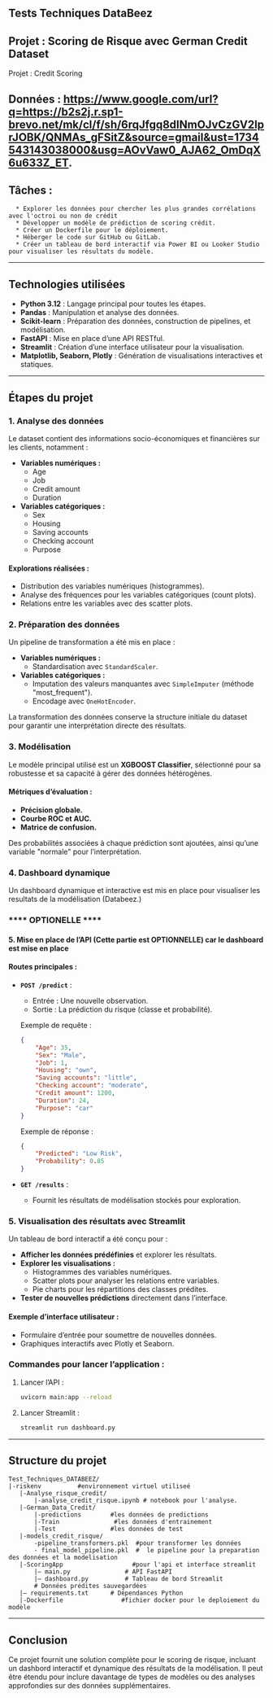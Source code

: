 ## Tests Techniques DataBeez
## Projet : Scoring de Risque avec German Credit Dataset

Projet : Credit Scoring

   ## Données : https://www.google.com/url?q=https://b2s2j.r.sp1-brevo.net/mk/cl/f/sh/6rqJfgq8dINmOJvCzGV2lprJOBK/QNMAs_gFSitZ&source=gmail&ust=1734543143038000&usg=AOvVaw0_AJA62_OmDqX6u633Z_ET.
   ## Tâches :
      * Explorer les données pour chercher les plus grandes corrélations avec l'octroi ou non de crédit 
      * Développer un modèle de prédiction de scoring crédit.
      * Créer un Dockerfile pour le déploiement.
      * Héberger le code sur GitHub ou GitLab.
      * Créer un tableau de bord interactif via Power BI ou Looker Studio pour visualiser les résultats du modèle.

---

## Technologies utilisées

- **Python 3.12** : Langage principal pour toutes les étapes.
- **Pandas** : Manipulation et analyse des données.
- **Scikit-learn** : Préparation des données, construction de pipelines, et modélisation.
- **FastAPI** : Mise en place d’une API RESTful.
- **Streamlit** : Création d’une interface utilisateur pour la visualisation.
- **Matplotlib, Seaborn, Plotly** : Génération de visualisations interactives et statiques.

---

## Étapes du projet

### 1. Analyse des données

Le dataset contient des informations socio-économiques et financières sur les clients, notamment :
- **Variables numériques :**
  - Age
  - Job
  - Credit amount
  - Duration
- **Variables catégoriques :**
  - Sex
  - Housing
  - Saving accounts
  - Checking account
  - Purpose

#### Explorations réalisées :
- Distribution des variables numériques (histogrammes).
- Analyse des fréquences pour les variables catégoriques (count plots).
- Relations entre les variables avec des scatter plots.

### 2. Préparation des données

Un pipeline de transformation a été mis en place :
- **Variables numériques :**
  - Standardisation avec `StandardScaler`.
- **Variables catégoriques :**
  - Imputation des valeurs manquantes avec `SimpleImputer` (méthode "most_frequent").
  - Encodage avec `OneHotEncoder`.

La transformation des données conserve la structure initiale du dataset pour garantir une interprétation directe des résultats.

### 3. Modélisation

Le modèle principal utilisé est un **XGBOOST Classifier**, sélectionné pour sa robustesse et sa capacité à gérer des données hétérogènes.

#### Métriques d’évaluation :
- **Précision globale.**
- **Courbe ROC et AUC.**
- **Matrice de confusion.**

Des probabilités associées à chaque prédiction sont ajoutées, ainsi qu’une variable "normale" pour l’interprétation.

### 4. Dashboard dynamique

Un dashboard dynamique et interactive est mis en place pour visualiser les resultats de la modélisation (Databeez.)


### **** OPTIONELLE ****
####  5. Mise en place de l’API (Cette partie est OPTIONNELLE) car le dashboard est mise en place

#### Routes principales :
- **`POST /predict`** :
  - Entrée : Une nouvelle observation.
  - Sortie : La prédiction du risque (classe et probabilité).

  Exemple de requête :
  ```json
  {
      "Age": 35,
      "Sex": "Male",
      "Job": 1,
      "Housing": "own",
      "Saving accounts": "little",
      "Checking account": "moderate",
      "Credit amount": 1200,
      "Duration": 24,
      "Purpose": "car"
  }
  ```

  Exemple de réponse :
  ```json
  {
      "Predicted": "Low Risk",
      "Probability": 0.85
  }
  ```

- **`GET /results`** :
  - Fournit les résultats de modélisation stockés pour exploration.

### 5. Visualisation des résultats avec Streamlit

Un tableau de bord interactif a été conçu pour :
- **Afficher les données prédéfinies** et explorer les résultats.
- **Explorer les visualisations :**
  - Histogrammes des variables numériques.
  - Scatter plots pour analyser les relations entre variables.
  - Pie charts pour les répartitions des classes prédites.
- **Tester de nouvelles prédictions** directement dans l’interface.

#### Exemple d’interface utilisateur :
- Formulaire d’entrée pour soumettre de nouvelles données.
- Graphiques interactifs avec Plotly et Seaborn.

### Commandes pour lancer l’application :

1. Lancer l’API :
   ```bash
   uvicorn main:app --reload
   ```

2. Lancer Streamlit :
   ```bash
   streamlit run dashboard.py
   ```

---

## Structure du projet

```
Test_Techniques_DATABEEZ/
|-riskenv          #environnement virtuel utiliseé
   |-Analyse_risque_credit/
       |-analyse_credit_risque.ipynb # notebook pour l'analyse.
   |-German_Data_Credit/
       |-predictions        #les données de predictions
       |-Train               #les données d'entrainement
       |-Test               #les données de test
   |-models_credit_risque/
       -pipeline_transformers.pkl  #pour transformer les données
       - final_model_pipeline.pkl  #  le pipeline pour la preparation des données et la modelisation
   |-ScoringApp                   #pour l'api et interface streamlit
       |— main.py               # API FastAPI
       |— dashboard.py          # Tableau de bord Streamlit
       # Données prédites sauvegardées
   |— requirements.txt      # Dépendances Python
   |-Dockerfile                #fichier docker pour le deploiement du modèle
```

---

## Conclusion

Ce projet fournit une solution complète pour le scoring de risque, incluant un dashbord interactif et dynamique des résultats de la modélisation. Il peut être étendu pour inclure davantage de types de modèles ou des analyses approfondies sur des données supplémentaires.

